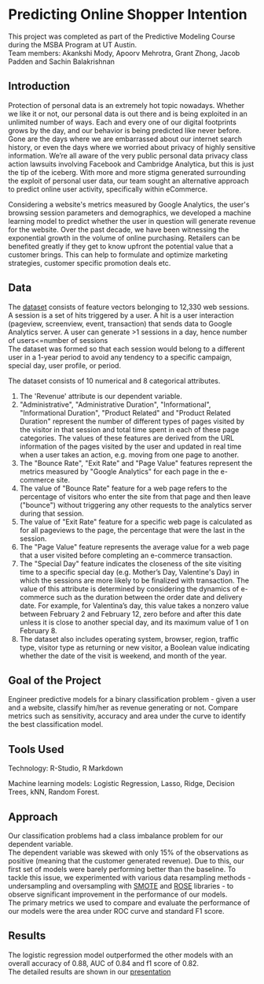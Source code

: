 # Predicting Online Shopper Intention

This project was completed as part of the Predictive Modeling Course during the MSBA Program at UT Austin.<br>
Team members: Akankshi Mody, Apoorv Mehrotra, Grant Zhong, Jacob Padden and Sachin Balakrishnan

## Introduction
Protection of personal data is an extremely hot topic nowadays. Whether we like it or not, our personal data is out there and is being exploited in an unlimited number of ways. Each and every one of our digital footprints grows by the day, and our behavior is being predicted like never before. Gone are the days where we are embarrassed about our internet search history, or even the days where we worried about privacy of highly sensitive information. We’re all aware of the very public personal data privacy class action lawsuits involving Facebook and Cambridge Analytica, but this is just the tip of the iceberg. With more and more stigma generated surrounding the exploit of personal user data, our team sought an alternative approach to predict online user activity, specifically within eCommerce.

Considering a website's metrics measured by Google Analytics, the user's browsing session parameters and demographics, we developed a machine learning model to predict whether the user in question will generate revenue for the website. Over the past decade, we have been witnessing the exponential growth in the volume of online purchasing. Retailers can be benefited greatly if they get to know upfront the potential value that a customer brings. This can help to formulate and optimize marketing strategies, customer specific promotion deals etc.

## Data
The [dataset](https://archive.ics.uci.edu/ml/datasets/Online+Shoppers+Purchasing+Intention+Dataset) consists of feature vectors belonging to 12,330 web sessions.<br>
A session is a set of hits triggered by a user. A hit is a user interaction (pageview, screenview, event, transaction) that sends data to Google Analytics server. A user can generate >1 sessions in a day, hence number of users<=number of sessions<br>
The dataset was formed so that each session would belong to a different user in a 1-year period to avoid any tendency to a specific campaign, special day, user profile, or period.<br>

The dataset consists of 10 numerical and 8 categorical attributes.
1. The 'Revenue' attribute is our dependent variable.
2. "Administrative", "Administrative Duration", "Informational", "Informational Duration", "Product Related" and "Product Related Duration" represent the number of different types of pages visited by the visitor in that session and total time spent in each of these page categories. The values of these features are derived from the URL information of the pages visited by the user and updated in real time when a user takes an action, e.g. moving from one page to another.
3. The "Bounce Rate", "Exit Rate" and "Page Value" features represent the metrics measured by "Google Analytics" for each page in the e-commerce site.
4. The value of "Bounce Rate" feature for a web page refers to the percentage of visitors who enter the site from that page and then leave ("bounce") without triggering any other requests to the analytics server during that session.
5. The value of "Exit Rate" feature for a specific web page is calculated as for all pageviews to the page, the percentage that were the last in the session.
6. The "Page Value" feature represents the average value for a web page that a user visited before completing an e-commerce transaction.
7. The "Special Day" feature indicates the closeness of the site visiting time to a specific special day (e.g. Mother’s Day, Valentine's Day) in which the sessions are more likely to be finalized with transaction. The value of this attribute is determined by considering the dynamics of e-commerce such as the duration between the order date and delivery date. For example, for Valentina’s day, this value takes a nonzero value between February 2 and February 12, zero before and after this date unless it is close to another special day, and its maximum value of 1 on February 8.
8. The dataset also includes operating system, browser, region, traffic type, visitor type as returning or new visitor, a Boolean value indicating whether the date of the visit is weekend, and month of the year.

## Goal of the Project
Engineer predictive models for a binary classification problem - given a user and a website, classify him/her as revenue generating or not. Compare metrics such as sensitivity, accuracy and area under the curve to identify the best classification model.

## Tools Used
Technology: R-Studio, R Markdown

Machine learning models: Logistic Regression, Lasso, Ridge, Decision Trees, kNN, Random Forest. 

## Approach
Our classification problems had a class imbalance problem for our dependent variable.<br>
The dependent variable was skewed with only 15% of the observations as positive (meaning that the customer generated revenue). Due to this, our first set of models were barely performing better than the baseline. To tackle this issue, we experimented with various data resampling methods - undersampling and oversampling with [SMOTE](https://www.rdocumentation.org/packages/DMwR/versions/0.4.1/topics/SMOTE) and [ROSE](https://www.rdocumentation.org/packages/ROSE/versions/0.0-3/topics/ROSE) libraries - to observe significant improvement in the performance of our models. <br>
The primary metrics we used to compare and evaluate the performance of our models were the area under ROC curve and standard F1 score.

## Results
The logistic regression model outperformed the other models with an overall accuracy of 0.88, AUC of 0.84 and f1 score of 0.82.<br>
The detailed results are shown in our [presentation](https://github.com/akankshimody/Predicting-online-shoppers-intention/blob/master/Predictive%20Modeling%20Group%20Project.pdf)
